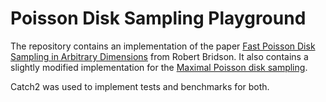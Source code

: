 # Poisson Disk Sampling Playground

The repository contains an implementation of the paper [Fast Poisson Disk Sampling in Arbitrary Dimensions](http://www.cs.ubc.ca/~rbridson/docs/bridson-siggraph07-poissondisk.pdf) from Robert Bridson.
It also contains a slightly modified implementation for the [Maximal Poisson disk sampling](http://extremelearning.com.au/an-improved-version-of-bridsons-algorithm-n-for-poisson-disc-sampling/). 

Catch2 was used to implement tests and benchmarks for both. 